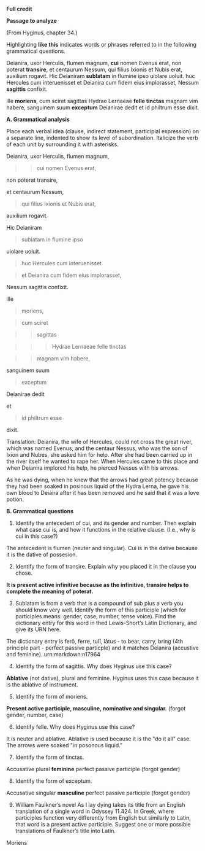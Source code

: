 **Full credit**

**Passage to analyze**

(From Hyginus, chapter 34.)

Highlighting **like this** indicates words or phrases referred to in the following grammatical questions.

Deianira, uxor Herculis, flumen magnum, **cui** nomen Evenus erat, non poterat **transire**, et centaurum Nessum, qui filius Ixionis et Nubis erat, auxilium rogavit. Hic Deianiram **sublatam** in flumine ipso uiolare uoluit. huc Hercules cum interuenisset et Deianira cum fidem eius implorasset, Nessum **sagittis** confixit.

ille **moriens**, cum sciret sagittas Hydrae Lernaeae **felle tinctas** magnam vim habere, sanguinem suum **exceptum** Deianirae dedit et id philtrum esse dixit.

**A. Grammatical analysis**

Place each verbal idea (clause, indirect statement, participial expression) on a separate line, indented to show its level of subordination. Italicize the verb of each unit by surrounding it with asterisks.

Deianira, uxor Herculis, flumen magnum, 

>> cui nomen Evenus erat, 

non poterat transire,

et centaurum Nessum, 

> qui filius Ixionis et Nubis erat, 

auxilium rogavit. 

Hic Deianiram 

> sublatam in flumine ipso 

uiolare uoluit. 

> huc Hercules cum interuenisset 

> et Deianira cum fidem eius implorasset, 

Nessum sagittis confixit.

ille 

> moriens, 

> cum sciret 

>> sagittas 

>>> Hydrae Lernaeae felle tinctas 

>> magnam vim habere, 

sanguinem suum 

> exceptum 

Deianirae dedit 

et 

>id philtrum esse 

dixit.

Translation:
Deianira, the wife of Hercules, could not cross the great river, which was named Evenus, and the centaur Nessus, who was the son of Ixion and Nubes, she asked him for help. After she had been carried up in the river itself he wanted to rape her. When Hercules came to this place and when Deianira implored his help, he pierced Nessus with his arrows.

As he was dying, when he knew that the arrows had great potency because they had been soaked in posinous liquid of the Hydra Lerna, he gave his own blood to Deiaira after it has been removed and he said that it was a love potion.



**B. Grammatical questions**

1. Identify the antecedent of cui, and its gender and number. Then explain what case cui is, and how it functions in the relative clause. (I.e., why is cui in this case?)

The antecedent is flumen (neuter and singular). Cui is in the dative because it is the dative of possesion.

2. Identify the form of transire. Explain why you placed it in the clause you chose.

**It is present active infinitive because as the infinitive, transire helps to complete the meaning of poterat.**

3. Sublatam is from a verb that is a compound of sub plus a verb you should know very well. Identify the form of this participle (which for participles means: gender, case, number, tense voice). Find the dictionary entry for this word in thed Lewis-Short’s Latin Dictionary, and give its URN here.

The dictionary entry is ferō, ferre, tulī, lātus - to bear, carry, bring (4th principle part - perfect passive particple) and it matches Deianira (accustive and feminine). urn:markdown:n17964

4. Identify the form of sagittis. Why does Hyginus use this case?

**Ablative** (not dative), plural and feminine. Hyginus uses this case because it is the ablative of instrument.

5. Identify the form of moriens.

**Present active participle, masculine, nominative and singular.** (forgot gender, number, case)

6. Identify felle. Why does Hyginus use this case?

It is neuter and ablative. Ablative is used because it is the "do it all" case. The arrows were soaked "in posonous liquid."

7. Identify the form of tinctas.

Accusative plural **feminine** perfect passive participle (forgot gender)

8. Identify the form of exceptum.

Accusative singular **masculine** perfect passive participle (forgot gender)

9. William Faulkner’s novel As I lay dying takes its title from an English translation of a single word in Odyssey 11.424. In Greek, where participles function very differently from English but similarly to Latin, that word is a present active participle. Suggest one or more possible translations of Faulkner’s title into Latin.

Moriens
